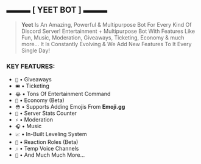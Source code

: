 ## **▬▬▬  [ YEET BOT ]  ▬▬▬**

> **Yeet** Is An Amazing, Powerful & Multipurpose Bot For Every Kind Of Discord Server! Entertainment + Multipurpose Bot With Features Like Fun, Music, Moderation, Giveaways, Ticketing, Economy & much more...
> It Is Constantly Evolving & We Add New Features To It Every Single Day!

### __**KEY FEATURES:**__

- `🎉` • Giveaways
- `🎟️` • Ticketing
- `😂` • Tons Of Entertainment Command
- `🤑` • Economy (Beta)
- `😳` • Supports Adding Emojis From **Emoji.gg**
- `🗽` • Server Stats Counter
- `⚡` • Moderation
- `🎧` • Music
- `📈` • In-Built Leveling System
- `🧻` • Reaction Roles (Beta)
- `🎶` • Temp Voice Channels
- `🌄` • And Much Much More...

